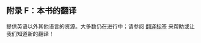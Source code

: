 ## 附录 F：本书的翻译

提供英语以外其他语言的资源。大多数仍在进行中；请参阅 [翻译标签](https://github.com/rust-lang/book/issues?q=is%3Aopen+is%3Aissue+label%3ATranslations) 来帮助或让我们知道新的翻译！